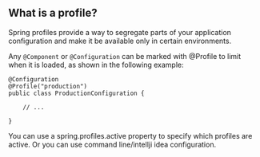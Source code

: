 ## What is a profile?
Spring profiles provide a way to segregate parts of your application configuration and make it be available only in certain environments. 

Any `@Component` or `@Configuration` can be marked with @Profile to limit when it is loaded, as shown in the following example:

    @Configuration
    @Profile("production")
    public class ProductionConfiguration {
    
    	// ...
    
    }

You can use a spring.profiles.active property to specify which profiles are active. Or you can use command line/intellji idea configuration.
